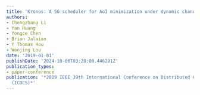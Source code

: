 ```yaml
---
title: 'Kronos: A 5G scheduler for AoI minimization under dynamic channel conditions'
authors:
- Chengzhang Li
- Yan Huang
- Yongce Chen
- Brian Jalaian
- Y Thomas Hou
- Wenjing Lou
date: '2019-01-01'
publishDate: '2024-10-06T03:28:00.446201Z'
publication_types:
- paper-conference
publication: '*2019 IEEE 39th International Conference on Distributed Computing Systems
  (ICDCS)*'
---
```

